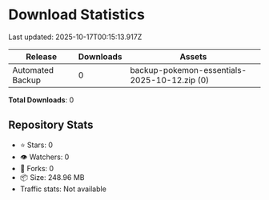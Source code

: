 # Download Statistics

Last updated: 2025-10-17T00:15:13.917Z

| Release | Downloads | Assets |
|---------|-----------|--------|
| Automated Backup | 0 | backup-pokemon-essentials-2025-10-12.zip (0) |

**Total Downloads**: 0

## Repository Stats

- ⭐ Stars: 0
- 👁️ Watchers: 0
- 🍴 Forks: 0
- 📦 Size: 248.96 MB
- Traffic stats: Not available
